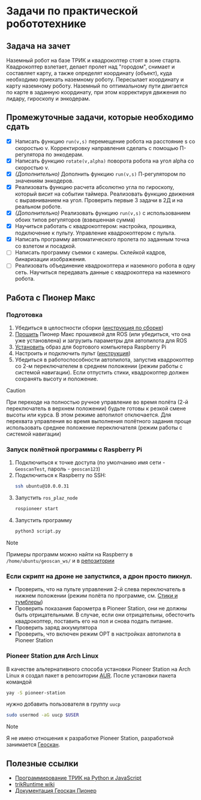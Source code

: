 # Задачи по практической робототехнике
## Задача на зачет
Наземный робот на базе ТРИК и квадрокоптер стоят в зоне старта. Квадрокоптер взлетает, делает пролет над "городом", снимает и составляет карту, а также определят координату (объект), куда необходимо приехать наземному роботу. Пересылает координату и карту наземному роботу.
Наземный по оптимальному пути двигается по карте в заданную координату, при этом корректируя движения по лидару, гироскопу и энкодерам.

## Промежуточные задачи, которые необходимо сдать
- [X] Написать функцию `run(v,s)` перемещение робота на расстояние s со скоростью v. Корректировку направления сделать с помощью П-регулятора по энкодерам.
- [X] Написать функцию `rotate(v,alpha)` поворота робота на угол alpha со скоростью v. 
- [X] *(Дополнительно)* Дополнить функцию `run(v,s)` П-регулятором по значениям энкодеров.
- [X] Реализовать функцию расчета абсолютно угла по гироскопу, который висит на событии таймера. Реализовать функцию движения с выравниванием на угол.
Проверить первые 3 задачи в 2Д и на реальном роботе.
- [X] *(Дополнительно)* Реализовать функцию `run(v,s)` с использованием обоих типов регуляторов (взвешенная сумма)
- [X] Научиться работать с квадрокоптером: настройка, прошивка, подключение к пульту. Управление квадрокоптером с пульта.
- [X] Написать программу автоматического пролета по заданным точка со взлетом и посадкой.
- [ ] Написать программу съемки с камеры. Склейкой кадров, бинаризации изображения.
- [ ] Реализовать объединение квадрокоптера и наземного робота в одну сеть. Научиться передавать данные с квадрокоптера на наземного робота.

## Работа с Пионер Макс
### Подготовка
1) Убедиться в целостности сборки ([инструкция по сборке](https://docs.geoscan.ru/pioneer/instructions/pioneer-max/const/max-const_main.html))
2) [Прошить](https://docs.geoscan.ru/pioneer/instructions/pioneer-max/settings/firmware_upgrade.html) Пионер Макс прошивкой для ROS (или убедиться, что она уже установлена)
   и загрузить параметры для автопилота для ROS
3) [Установить](https://docs.geoscan.ru/pioneer/programming/pioneer_max/prep/install_image.html) образ для бортового компьютера Raspberry Pi
4) Настроить и подключить пульт ([инструкция](https://docs.geoscan.ru/pioneer/instructions/remote-controller/fsi6s/fsi6s.html))
5) Убедиться в работоспособности автопилота, запустив квадрокоптер со 2-м переключателем в среднем положении (режим работы с системой навигации).
   Если отпустить стики, квадрокоптер должен сохранять высоту и положение.
> [!CAUTION]
> При переходе на полностью ручное управление во время полёта (2-й переключатель в верхнем положении) будьте готовы к резкой смене высоты или курса.
> В этом режиме автопилот отключается. Для перехвата управления во время выполнения полётного задания проще использовать среднее положение переключателя (режим работы с системой навигации)

### Запуск полётной программы с Raspberry Pi
1) Подключиться к точке доступа (по умолчанию имя сети - `GeoscanTest`, пароль - `geoscan123`)
2) Подключиться к Raspberry по SSH:
   ```bash
   ssh ubuntu@10.0.0.31
   ```
4) Запустить `ros_plaz_node`
   ```bash
   rospioneer start
   ```
5) Запустить программу
   ```bash
   python3 script.py
   ```
> [!NOTE]
> Примеры программ можно найти на Raspberry в `/home/ubuntu/geoscan_ws/` и в [репозитории](https://github.com/geoscan/gs_example)

### Если скрипт на дроне не запустился, а дрон просто пикнул.
- Проверить, что на пульте управления 2-й слева переключатель в нижнем положении (режим полёта по программе, см. [Стики и тумблеры](https://docs.geoscan.ru/pioneer/instructions/remote-controller/fsi6s/rc_controls.html))
- Проверить показания барометра в Pioneer Station, они не должны быть отрицательными. В случае, если они отрицательны, обесточить квадрокоптер, поставить его на пол и снова подать питание.
- Проверить заряд аккумулятора
- Проверить, что включен режим OPT в настройках автопилота в Pioneer Station

### Pioneer Station для Arch Linux
В качестве альтернативного способа установки Pioneer Station на Arch Linux я создал пакет в репозитории [AUR](https://wiki.archlinux.org/title/Arch_User_Repository).
После установки пакета командой
```bash
yay -S pioneer-station
```
нужно добавить пользователя в группу `uucp`
```bash
sudo usermod -aG uucp $USER
```
> [!NOTE]
> Я не имею отношения к разработке Pioneer Station, разработкой занимается [Геоскан](https://www.geoscan.ru/ru).

## Полезные ссылки
- [Программирование ТРИК на Python и JavaScript](https://help.trikset.com/trik/programming-code)
- [trikRuntime wiki](https://github.com/trikset/trikRuntime/wiki)
- [Документация Геоскан Пионер](https://docs.geoscan.ru/pioneer/index.html)

